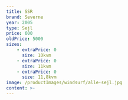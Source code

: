 ```yaml
---
title: SSR
brand: Severne
year: 2005
type: Sejl
price: 600
oldPrice: 5000
sizes:
    - extraPrice: 0
      size: 10kvm
    - extraPrice: 0
      size: 11kvm
    - extraPrice: 0
      size: 11,8kvm
image: /productImages/windsurf/alle-sejl.jpg
content: >-
---
```


